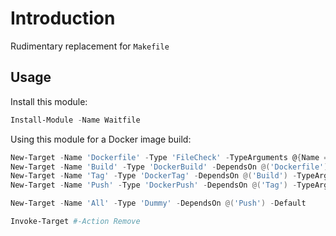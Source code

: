 # Introduction

Rudimentary replacement for `Makefile`

## Usage

Install this module:

```powershell
Install-Module -Name Waitfile
```

Using this module for a Docker image build:

```powershell
New-Target -Name 'Dockerfile' -Type 'FileCheck' -TypeArguments @{Name = 'Dockerfile'}
New-Target -Name 'Build' -Type 'DockerBuild' -DependsOn @('Dockerfile') -TypeArguments @{Registry = 'myregistry'; Name = 'myimage'; Tag = 'mytag'}
New-Target -Name 'Tag' -Type 'DockerTag' -DependsOn @('Build') -TypeArguments @{Registry = 'myregistry'; Name = 'myimage'; Tag1 = 'mytag'; Tag2 = 'alsomytag'}
New-Target -Name 'Push' -Type 'DockerPush' -DependsOn @('Tag') -TypeArguments @{Registry = 'myregistry'; Name = 'myimage'; Tag = 'alsomytag'}

New-Target -Name 'All' -Type 'Dummy' -DependsOn @('Push') -Default

Invoke-Target #-Action Remove
```